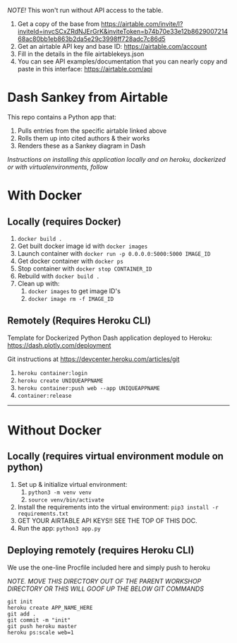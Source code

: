 *NOTE!* This won't run without API access to the table.
1. Get a copy of the base from https://airtable.com/invite/l?inviteId=invcSCxZRdNJErGrK&inviteToken=b74b70e33e12b862900721468ac80bb1eb863b2da5e29c3998ff728adc7c86d5
1. Get an airtable API key and base ID: https://airtable.com/account
1. Fill in the details in the file airtablekeys.json
1. You can see API examples/documentation that you can nearly copy and paste in this interface: https://airtable.com/api

# Dash Sankey from Airtable

This repo contains a Python app that:
1. Pulls entries from the specific airtable linked above
1. Rolls them up into cited authors & their works
1. Renders these as a Sankey diagram in Dash

*Instructions on installing this application locally and on heroku, dockerized or with virtualenvironments, follow* 

# With Docker

## Locally (requires Docker)

1. `docker build .`
1. Get built docker image id with `docker images`
1. Launch container with `docker run -p 0.0.0.0:5000:5000 IMAGE_ID`
1. Get docker container with `docker ps`
1. Stop container with `docker stop CONTAINER_ID`
1. Rebuild with `docker build .`
1. Clean up with:
	1. `docker images` to get image ID's
	1. `docker image rm -f IMAGE_ID`

## Remotely (Requires Heroku CLI)

Template for Dockerized Python Dash application deployed to Heroku: https://dash.plotly.com/deployment

Git instructions at https://devcenter.heroku.com/articles/git

1. `heroku container:login`
1. `heroku create UNIQUEAPPNAME`
1. `heroku container:push web --app UNIQUEAPPNAME`
1. `container:release`

---------------

# Without Docker

## Locally (requires virtual environment module on python)

1. Set up & initialize virtual environment:
	1. `python3 -m venv venv`
	1. `source venv/bin/activate`
1. Install the requirements into the virtual environment: `pip3 install -r requirements.txt`
1. GET YOUR AIRTABLE API KEYS!! SEE THE TOP OF THIS DOC.
1. Run the app: `python3 app.py`

## Deploying remotely (requires Heroku CLI)

We use the one-line Procfile included here and simply push to heroku

*NOTE. MOVE THIS DIRECTORY OUT OF THE PARENT WORKSHOP DIRECTORY OR THIS WILL GOOF UP THE BELOW GIT COMMANDS*

	git init
	heroku create APP_NAME_HERE
	git add .
	git commit -m "init"
	git push heroku master
	heroku ps:scale web=1
